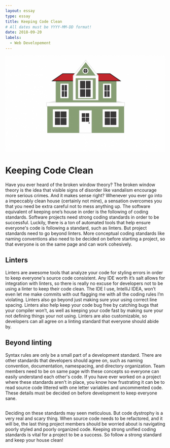 ```yaml
---
layout: essay
type: essay
title: Keeping Code Clean
# All dates must be YYYY-MM-DD format!
date: 2018-09-20
labels:
  - Web Developement
---
```


<img class = "ui medium right floated image" src="../images/house.jpg">

# Keeping Code Clean

Have you ever heard of the broken window theory? 
The broken window theory is the idea that visible signs of disorder like vandalism encourage more serious crimes. 
And it makes sense right? Whenever you ever go into a impeccably clean house (certainly not mine), a sensation overcomes you 
that you need be extra careful not to mess anything up. The software equivalent of keeping one’s house in order is the 
following of coding standards. Software projects need strong coding standards in order to be successful. Luckily, 
there is a ton of automated tools that help ensure everyone's code is following a standard, such as linters.
But project standards need to go beyond linters. More conceptual coding standards like naming conventions also need to be 
decided on before starting a project, so that everyone is on the same page and can work cohesively.

## Linters

Linters are awesome tools that analyze your code for styling errors in order to keep everyone's source code consistent.
Any IDE worth it’s salt allows for integration with linters, so there is really no excuse for developers not to be using 
a linter to keep their code clean. The IDE I use, IntelliJ IDEA, won’t even let me make commits with out flagging me 
with all the coding rules I’m violating. Linters also go beyond just making sure your using correct line spacing.
Linters also help keep your code bug free by catching bugs that your compiler won’t, as well as  keeping your code 
fast by making sure your not defining things your not using. Linters are also customizable, so developers can all agree 
on a linting standard that everyone should abide by. 


## Beyond linting

Syntax rules are only be a small part of a development standard. There are other standards that developers should agree on,
such as naming convention, documentation, namespacing, and directory organization. Team members need to be on same page 
with these concepts so everyone can easily understand each other's code. If you have ever worked on a project where these 
standards aren't in place, you know how frustrating it can be to read source code littered with one letter variables and 
uncommented code. These details must be decided on before development to keep everyone sane.

##
Deciding on these standards may seen meticulous. But code dystrophy is a very real and scary thing. When source code needs 
to be refactored, and it will be, the last thing project members should be worried about is navigating poorly styled and 
poorly organized code. Keeping strong unified coding standards is vital for a project to be a success. So follow a strong 
standard and keep your house clean!
